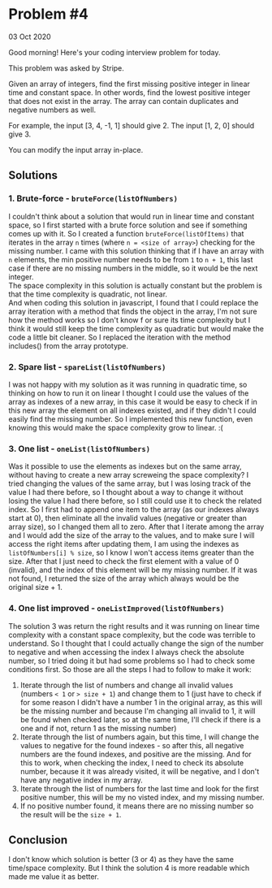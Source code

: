 # Problem #4  

03 Oct 2020  

Good morning! Here's your coding interview problem for today.

This problem was asked by Stripe.

Given an array of integers, find the first missing positive integer in linear time and constant space. In other words, find the lowest positive integer that does not exist in the array. The array can contain duplicates and negative numbers as well.

For example, the input [3, 4, -1, 1] should give 2. The input [1, 2, 0] should give 3.

You can modify the input array in-place.

## Solutions  

### 1. Brute-force - `bruteForce(listOfNumbers)`  

I couldn't think about a solution that would run in linear time and constant space, so I first started with a brute force solution and see if something comes up with it. So I created a function `bruteForce(listOfItems)` that iterates in the array `n` times (where `n = <size of array>`) checking for the missing number. I came with this solution thinking that if I have an array with `n` elements, the min positive number needs to be from `1` to `n + 1`, this last case if there are no missing numbers in the middle, so it would be the next integer.  
The space complexity in this solution is actually constant but the problem is that the time complexity is quadratic, not linear.  
And when coding this solution in javascript, I found that I could replace the array iteration with a method that finds the object in the array, I'm not sure how the method works so I don't know f or sure its time complexity but I think it would still keep the time complexity as quadratic but would make the code a little bit cleaner. So I replaced the iteration with the method includes() from the array prototype.  

### 2. Spare list - `spareList(listOfNumbers)`

I was not happy with my solution as it was running in quadratic time, so thinking on how to run it on linear I thought I could use the values of the array as indexes of a new array, in this case it would be easy to check if in this new array the element on all indexes existed, and if they didn't I could easily find the missing number. So I implemented this new function, even knowing this would make the space complexity grow to linear. :(  

### 3. One list - `oneList(listOfNumbers)`  

Was it possible to use the elements as indexes but on the same array, without having to create a new array screweing the space complexity? I tried changing the values of the same array, but I was losing track of the value I had there before, so I thought about a way to change it without losing the value I had there before, so I still could use it to check the related index. So I first had to append one item to the array (as our indexes always start at 0), then eliminate all the invalid values (negative or greater than array size), so I changed them all to zero. After that I iterate among the array and I would add the size of the array to the values, and to make sure I will access the right items after updating them, I am using the indexes as `listOfNumbers[i] % size`, so I know I won't access items greater than the size. After that I just need to check the first element with a value of 0 (invalid), and the index of this element will be my missing number. If it was not found, I returned the size of the array which always would be the original size + 1.  

### 4. One list improved - `oneListImproved(listOfNumbers)`  

The solution 3 was return the right results and it was running on linear time complexity with a constant space complexity, but the code was terrible to understand. So I thought that I could actually change the sign of the number to negative and when accessing the index I always check the absolute number, so I tried doing it but had some problems so I had to check some conditions first. So those are all the steps I had to follow to make it work:  

1. Iterate through the list of numbers and change all invalid values (numbers `< 1` or `> size + 1`) and change them to 1 (just have to check if for some reason I didn't have a number 1 in the original array, as this will be the missing number and because I'm changing all invalid to 1, it will be found when checked later, so at the same time, I'll check if there is a one and if not, return 1 as the missing number)  
2. Iterate through the list of numbers again, but this time, I will change the values to negative for the found indexes - so after this, all negative numbers are the found indexes, and positive are the missing. And for this to work, when checking the index, I need to check its absolute number, because it it was already visited, it will be negative, and I don't have any negative index in my array.  
3. Iterate through the list of numbers for the last time and look for the first positive number, this will be my no visted index, and my missing number.  
4. If no positive number found, it means there are no missing number so the result will be the `size + 1`.

## Conclusion  

I don't know which solution is better (3 or 4) as they have the same time/space complexity. But I think the solution 4 is more readable which made me value it as better.  
